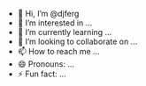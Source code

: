 - 👋 Hi, I’m @djferg
- 👀 I’m interested in ...
- 🌱 I’m currently learning ...
- 💞️ I’m looking to collaborate on ...
- 📫 How to reach me ...
- 😄 Pronouns: ...
- ⚡ Fun fact: ...

<!---
djferg/djferg is a ✨ special ✨ repository because its `README.md` (this file) appears on your GitHub profile.
You can click the Preview link to take a look at your changes.
--->
